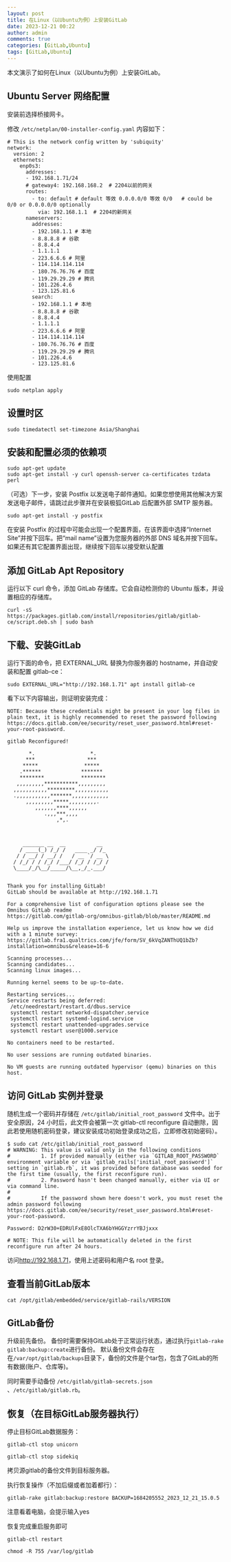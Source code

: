 ```yaml
---
layout: post
title: 在Linux（以Ubuntu为例）上安装GitLab
date: 2023-12-21 00:22
author: admin
comments: true
categories: [GitLab,Ubuntu]
tags: [GitLab,Ubuntu]
---
```



本文演示了如何在Linux（以Ubuntu为例）上安装GitLab。

<!-- more -->

## Ubuntu Server 网络配置

安装前选择桥接网卡。

修改 `/etc/netplan/00-installer-config.yaml` 内容如下：
```
# This is the network config written by 'subiquity'
network:
  version: 2
  ethernets:
    enp0s3:
      addresses:
      - 192.168.1.71/24
      # gateway4: 192.168.168.2  # 2204以前的网关
      routes:
        - to: default # default 等效 0.0.0.0/0 等效 0/0   # could be 0/0 or 0.0.0.0/0 optionally
          via: 192.168.1.1  # 2204的新网关
      nameservers:
        addresses:
        - 192.168.1.1 # 本地
        - 8.8.8.8 # 谷歌
        - 8.8.4.4
        - 1.1.1.1
        - 223.6.6.6 # 阿里
        - 114.114.114.114
        - 180.76.76.76 # 百度
        - 119.29.29.29 # 腾讯
        - 101.226.4.6
        - 123.125.81.6
        search:
        - 192.168.1.1 # 本地
        - 8.8.8.8 # 谷歌
        - 8.8.4.4
        - 1.1.1.1
        - 223.6.6.6 # 阿里
        - 114.114.114.114
        - 180.76.76.76 # 百度
        - 119.29.29.29 # 腾讯
        - 101.226.4.6
        - 123.125.81.6
```

使用配置

```
sudo netplan apply
```


## 设置时区

```
sudo timedatectl set-timezone Asia/Shanghai
```

## 安装和配置必须的依赖项

```
sudo apt-get update
sudo apt-get install -y curl openssh-server ca-certificates tzdata perl
```


（可选）下一步，安装 Postfix 以发送电子邮件通知。如果您想使用其他解决方案发送电子邮件，请跳过此步骤并在安装极狐GitLab 后配置外部 SMTP 服务器。

```
sudo apt-get install -y postfix
```

在安装 Postfix 的过程中可能会出现一个配置界面，在该界面中选择“Internet Site”并按下回车。把“mail name”设置为您服务器的外部 DNS 域名并按下回车。如果还有其它配置界面出现，继续按下回车以接受默认配置

## 添加 GitLab Apt Repository

运行以下 curl 命令，添加 GitLab 存储库。它会自动检测你的 Ubuntu 版本，并设置相应的存储库。


```
curl -sS https://packages.gitlab.com/install/repositories/gitlab/gitlab-ce/script.deb.sh | sudo bash
```
## 下载、安装GitLab


运行下面的命令，把 EXTERNAL_URL 替换为你服务器的 hostname，并自动安装和配置 gitlab-ce：

```
sudo EXTERNAL_URL="http://192.168.1.71" apt install gitlab-ce
```


看下以下内容输出，则证明安装完成：

```
NOTE: Because these credentials might be present in your log files in plain text, it is highly recommended to reset the password following https://docs.gitlab.com/ee/security/reset_user_password.html#reset-your-root-password.

gitlab Reconfigured!

       *.                  *.
      ***                 ***
     *****               *****
    .******             *******
    ********            ********
   ,,,,,,,,,***********,,,,,,,,,
  ,,,,,,,,,,,*********,,,,,,,,,,,
  .,,,,,,,,,,,*******,,,,,,,,,,,,
      ,,,,,,,,,*****,,,,,,,,,.
         ,,,,,,,****,,,,,,
            .,,,***,,,,
                ,*,.
  


     _______ __  __          __
    / ____(_) /_/ /   ____ _/ /_
   / / __/ / __/ /   / __ `/ __ \
  / /_/ / / /_/ /___/ /_/ / /_/ /
  \____/_/\__/_____/\__,_/_.___/
  

Thank you for installing GitLab!
GitLab should be available at http://192.168.1.71

For a comprehensive list of configuration options please see the Omnibus GitLab readme
https://gitlab.com/gitlab-org/omnibus-gitlab/blob/master/README.md

Help us improve the installation experience, let us know how we did with a 1 minute survey:
https://gitlab.fra1.qualtrics.com/jfe/form/SV_6kVqZANThUQ1bZb?installation=omnibus&release=16-6

Scanning processes...                                                                                                                                               
Scanning candidates...                                                                                                                                              
Scanning linux images...                                                                                                                                            

Running kernel seems to be up-to-date.

Restarting services...
Service restarts being deferred:
 /etc/needrestart/restart.d/dbus.service
 systemctl restart networkd-dispatcher.service
 systemctl restart systemd-logind.service
 systemctl restart unattended-upgrades.service
 systemctl restart user@1000.service

No containers need to be restarted.

No user sessions are running outdated binaries.

No VM guests are running outdated hypervisor (qemu) binaries on this host.
```


## 访问 GitLab 实例并登录


随机生成一个密码并存储在 `/etc/gitlab/initial_root_password` 文件中。出于安全原因，24 小时后，此文件会被第一次 gitlab-ctl reconfigure 自动删除，因此若使用随机密码登录，建议安装成功初始登录成功之后，立即修改初始密码）。


```
$ sudo cat /etc/gitlab/initial_root_password
# WARNING: This value is valid only in the following conditions
#          1. If provided manually (either via `GITLAB_ROOT_PASSWORD` environment variable or via `gitlab_rails['initial_root_password']` setting in `gitlab.rb`, it was provided before database was seeded for the first time (usually, the first reconfigure run).
#          2. Password hasn't been changed manually, either via UI or via command line.
#
#          If the password shown here doesn't work, you must reset the admin password following https://docs.gitlab.com/ee/security/reset_user_password.html#reset-your-root-password.

Password: D2rW30+EDRUlFxE8OlcTXA6bYHGGYzrrYBJjxxx

# NOTE: This file will be automatically deleted in the first reconfigure run after 24 hours.
```

访问<http://192.168.1.71>，使用上述密码和用户名 root 登录。


## 查看当前GitLab版本

```
cat /opt/gitlab/embedded/service/gitlab-rails/VERSION
```


## GitLab备份



升级前先备份。
备份时需要保持GitLab处于正常运行状态，通过执行`gitlab-rake gitlab:backup:create`进行备份。
默认备份文件会存在在`/var/opt/gitlab/backups`目录下，备份的文件是个tar包，包含了GitLab的所有数据(账户、仓库等)。

同时需要手动备份 `/etc/gitlab/gitlab-secrets.json` 、`/etc/gitlab/gitlab.rb`。


## 恢复（在目标GitLab服务器执行）

停止目标GitLab数据服务：

```
gitlab-ctl stop unicorn

gitlab-ctl stop sidekiq
```


拷贝源gitlab的备份文件到目标服务器。

执行恢复操作（不加后缀或者加着都行）：

```
gitlab-rake gitlab:backup:restore BACKUP=1684205552_2023_12_21_15.0.5
```


注意看着电脑，会提示输入yes


恢复完成重启服务即可

```
gitlab-ctl restart

chmod -R 755 /var/log/gitlab
```
